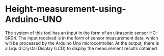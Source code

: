 # Height-measurement-using-Arduino-UNO

The system of this tool has an input in the form
 of an ultrasonic sensor HC-SR04. The input
 received is in the form of sensor measurement
 data, which will be processed by the Arduino
 Uno microcontroller. At the output, there is a
 Liquid Crystal Display (LCD) to display the
 measurement results obtained
